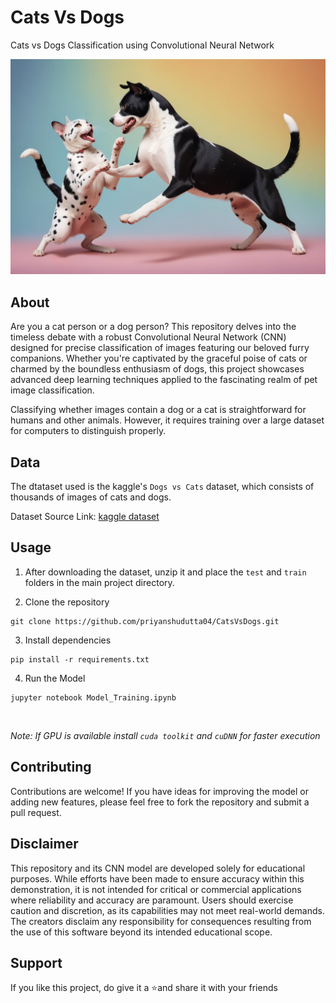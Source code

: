 # Cats Vs Dogs

Cats vs Dogs Classification using Convolutional Neural Network

<img src="https://raw.githubusercontent.com/priyanshudutta04/priyanshudutta04/main/git%20images/pikaso_edit.png">

## About

Are you a cat person or a dog person? This repository delves into the timeless debate with a robust Convolutional Neural Network (CNN) designed for precise classification of images featuring our beloved furry companions. Whether you're captivated by the graceful poise of cats or charmed by the boundless enthusiasm of dogs, this project showcases advanced deep learning techniques applied to the fascinating realm of pet image classification.

Classifying whether images contain a dog or a cat is straightforward for humans and other animals. However, it requires training over a large dataset for computers to distinguish properly.

## Data

The dtataset used is the kaggle's `Dogs vs Cats` dataset, which consists of thousands of images of cats and dogs.

Dataset Source Link: [kaggle dataset](https://www.kaggle.com/datasets/salader/dogs-vs-cats)

## Usage

1. After downloading the dataset, unzip it and place the `test` and `train` folders in the main project directory.
   
2. Clone the repository
```
git clone https://github.com/priyanshudutta04/CatsVsDogs.git
```

3. Install dependencies
```
pip install -r requirements.txt
```

4. Run the Model
```
jupyter notebook Model_Training.ipynb
```
<br/>

*Note: If GPU is available install `cuda toolkit` and `cuDNN` for faster execution*

## Contributing

Contributions are welcome! If you have ideas for improving the model or adding new features, please feel free to fork the repository and submit a pull request.

## Disclaimer

This repository and its CNN model are developed solely for educational purposes. While efforts have been made to ensure accuracy within this demonstration, it is not intended for critical or commercial applications where reliability and accuracy are paramount. Users should exercise caution and discretion, as its capabilities may not meet real-world demands. The creators disclaim any responsibility for consequences resulting from the use of this software beyond its intended educational scope.

## Support

If you like this project, do give it a ⭐and share it with your friends


